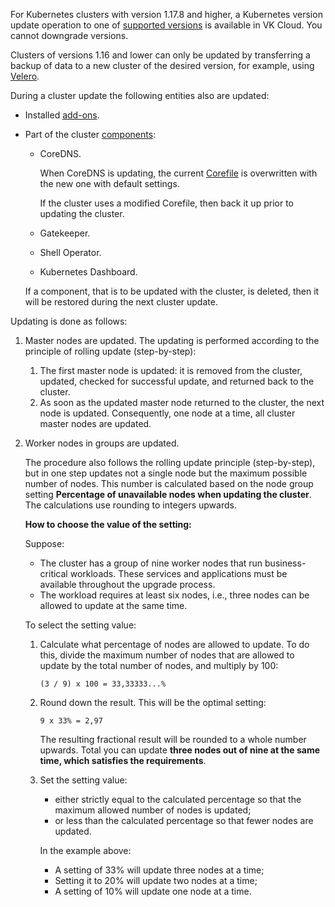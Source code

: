For Kubernetes clusters with version 1.17.8 and higher, a Kubernetes version update operation to one of [supported versions](../versions/version-support/) is available in VK Cloud. You cannot downgrade versions.

Clusters of versions 1.16 and lower can only be updated by transferring a backup of data to a new cluster of the desired version, for example, using [Velero](https://velero.io/docs).

During a cluster update the following entities also are updated:

- Installed [add-ons](../versions/components).
- Part of the cluster [components](../versions/components):

  - CoreDNS.

    When CoreDNS is updating, the current [Corefile](https://coredns.io/2017/07/23/corefile-explained/) is overwritten with the new one with default settings.

    If the cluster uses a modified Corefile, then back it up prior to updating the cluster.

  - Gatekeeper.
  - Shell Operator.
  - Kubernetes Dashboard.

  If a component, that is to be updated with the cluster, is deleted, then it will be restored during the next cluster update.

Updating is done as follows:

1. Master nodes are updated. The updating is performed according to the principle of rolling update (step-by-step):

   1. The first master node is updated: it is removed from the cluster, updated, checked for successful update, and returned back to the cluster.
   1. As soon as the updated master node returned to the cluster, the next node is updated. Consequently, one node at a time, all cluster master nodes are updated.

1. Worker nodes in groups are updated.

   The procedure also follows the rolling update principle (step-by-step), but in one step updates not a single node but the maximum possible number of nodes. This number is calculated based on the node group setting **Percentage of unavailable nodes when updating the cluster**. The calculations use rounding to integers upwards.

   **How to choose the value of the setting:**

   Suppose:
   - The cluster has a group of nine worker nodes that run business-critical workloads. These services and applications must be available throughout the upgrade process.
   - The workload requires at least six nodes, i.e., three nodes can be allowed to update at the same time.

   To select the setting value:

   1. Calculate what percentage of nodes are allowed to update. To do this, divide the maximum number of nodes that are allowed to update by the total number of nodes, and multiply by 100:

      `(3 / 9) x 100 = 33,33333...%`

   1. Round down the result. This will be the optimal setting:

      `9 x 33% = 2,97`

      The resulting fractional result will be rounded to a whole number upwards. Total you can update **three nodes out of nine at the same time, which satisfies the requirements**.

   1. Set the setting value:

      - either strictly equal to the calculated percentage so that the maximum allowed number of nodes is updated;
      - or less than the calculated percentage so that fewer nodes are updated.

      In the example above:
      - A setting of 33% will update three nodes at a time;
      - Setting it to 20% will update two nodes at a time;
      - A setting of 10% will update one node at a time.
